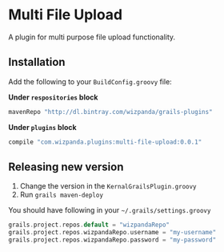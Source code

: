 # Multi File Upload

A plugin for multi purpose file upload functionality.

## Installation

Add the following to your `BuildConfig.groovy` file:

**Under `respositories` block**

```groovy
mavenRepo "http://dl.bintray.com/wizpanda/grails-plugins"
```

**Under `plugins` block**

```groovy
compile "com.wizpanda.plugins:multi-file-upload:0.0.1"
```

## Releasing new version

1. Change the version in the `KernalGrailsPlugin.groovy`
2. Run `grails maven-deploy`

You should have following in your `~/.grails/settings.groovy`

```groovy
grails.project.repos.default = "wizpandaRepo"
grails.project.repos.wizpandaRepo.username = "my-username"
grails.project.repos.wizpandaRepo.password = "my-password"
```